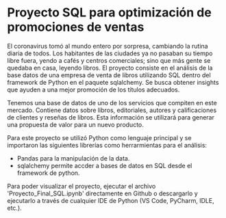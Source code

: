 # Proyecto SQL para optimización de promociones de ventas

El coronavirus tomó al mundo entero por sorpresa, cambiando la rutina diaria de todos. Los habitantes de las ciudades ya no pasaban su tiempo libre fuera, yendo a cafés y centros comerciales; sino que más gente se quedaba en casa, leyendo libros.
El proyecto consiste en el análisis de la base datos de una empresa de venta de libros utilizando SQL dentro del framework de Python en el paquete sqlalchemy. Se busca obtener insights que ayuden a una mejor promoción de los títulos adecuados.

Tenemos una base de datos de uno de los servicios que compiten en este mercado. Contiene datos sobre libros, editoriales, autores y calificaciones de clientes y reseñas de libros. 
Esta información se utilizará para generar una propuesta de valor para un nuevo producto.

Para este proyecto se utilizó Python como lenguaje principal y se importaron las siguientes librerías como herrarmientas para el análisis:

- Pandas para la manipulación de la data.
- sqlalchemy permite accder a bases de datos en SQL desde el framework de python.

Para poder visualizar el proyecto, ejecutar el archivo 'Proyecto_Final_SQL.ipynb' directamente en Github o descargarlo y ejecutarlo a través de cualquier IDE de Python (VS Code, PyCharm, IDLE, etc.).

